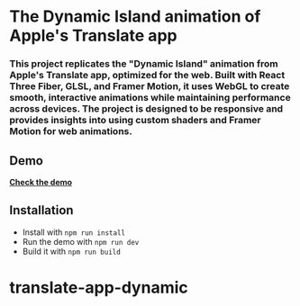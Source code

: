 # The Dynamic Island animation of Apple's Translate app

### This project replicates the "Dynamic Island" animation from Apple's Translate app, optimized for the web. Built with React Three Fiber, GLSL, and Framer Motion, it uses WebGL to create smooth, interactive animations while maintaining performance across devices. The project is designed to be responsive and provides insights into using custom shaders and Framer Motion for web animations.

## Demo

[**Check the demo**](https://translate-app-dynamic.netlify.app/)

## Installation

- Install with `npm run install`
- Run the demo with `npm run dev`
- Build it with `npm run build`

# translate-app-dynamic

